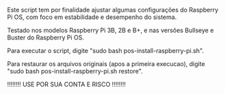 Este script tem por finalidade ajustar algumas configurações do Raspberry Pi OS, com foco em estabilidade e desempenho do sistema.

Testado nos modelos Raspberry Pi 3B, 2B e B+, e nas versões Bullseye e Buster do Raspberry Pi OS.


Para executar o script, digite "sudo bash pos-install-raspberry-pi.sh".


Para restaurar os arquivos originais (apos a primeira execucao), digite "sudo bash pos-install-raspberry-pi.sh restore".


!!!!!!!! USE POR SUA CONTA E RISCO !!!!!!!!
